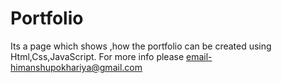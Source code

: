 # Portfolio
Its a page which shows ,how the portfolio can be created using Html,Css,JavaScript.
For more info please email-himanshupokhariya@gmail.com
